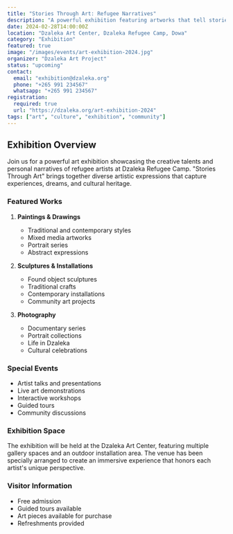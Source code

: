 ```yaml
---
title: "Stories Through Art: Refugee Narratives"
description: "A powerful exhibition featuring artworks that tell stories of hope, resilience, and cultural identity."
date: 2024-02-28T14:00:00Z
location: "Dzaleka Art Center, Dzaleka Refugee Camp, Dowa"
category: "Exhibition"
featured: true
image: "/images/events/art-exhibition-2024.jpg"
organizer: "Dzaleka Art Project"
status: "upcoming"
contact:
  email: "exhibition@dzaleka.org"
  phone: "+265 991 234567"
  whatsapp: "+265 991 234567"
registration:
  required: true
  url: "https://dzaleka.org/art-exhibition-2024"
tags: ["art", "culture", "exhibition", "community"]
---
```


## Exhibition Overview

Join us for a powerful art exhibition showcasing the creative talents and personal narratives of refugee artists at Dzaleka Refugee Camp. "Stories Through Art" brings together diverse artistic expressions that capture experiences, dreams, and cultural heritage.

### Featured Works

1. **Paintings & Drawings**
   - Traditional and contemporary styles
   - Mixed media artworks
   - Portrait series
   - Abstract expressions

2. **Sculptures & Installations**
   - Found object sculptures
   - Traditional crafts
   - Contemporary installations
   - Community art projects

3. **Photography**
   - Documentary series
   - Portrait collections
   - Life in Dzaleka
   - Cultural celebrations

### Special Events

- Artist talks and presentations
- Live art demonstrations
- Interactive workshops
- Guided tours
- Community discussions

### Exhibition Space

The exhibition will be held at the Dzaleka Art Center, featuring multiple gallery spaces and an outdoor installation area. The venue has been specially arranged to create an immersive experience that honors each artist's unique perspective.

### Visitor Information

- Free admission
- Guided tours available
- Art pieces available for purchase
- Refreshments provided